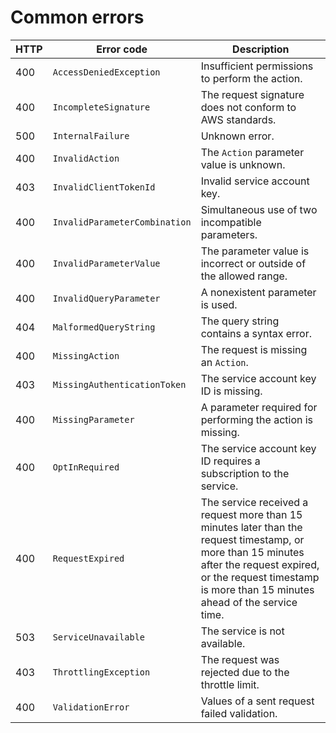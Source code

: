 # Common errors

| HTTP | Error code | Description |
----- | ----- | -----
| 400 | `AccessDeniedException` | Insufficient permissions to perform the action. |
| 400 | `IncompleteSignature` | The request signature does not conform to AWS standards. |
| 500 | `InternalFailure` | Unknown error. |
| 400 | `InvalidAction` | The `Action` parameter value is unknown. |
| 403 | `InvalidClientTokenId` | Invalid service account key. |
| 400 | `InvalidParameterCombination` | Simultaneous use of two incompatible parameters. |
| 400 | `InvalidParameterValue` | The parameter value is incorrect or outside of the allowed range. |
| 400 | `InvalidQueryParameter` | A nonexistent parameter is used. |
| 404 | `MalformedQueryString` | The query string contains a syntax error. |
| 400 | `MissingAction` | The request is missing an `Action`. |
| 403 | `MissingAuthenticationToken` | The service account key ID is missing. |
| 400 | `MissingParameter` | A parameter required for performing the action is missing. |
| 400 | `OptInRequired` | The service account key ID requires a subscription to the service. |
| 400 | `RequestExpired` | The service received a request more than 15 minutes later than the request timestamp, or more than 15 minutes after the request expired, or the request timestamp is more than 15 minutes ahead of the service time. |
| 503 | `ServiceUnavailable` | The service is not available. |
| 403 | `ThrottlingException` | The request was rejected due to the throttle limit. |
| 400 | `ValidationError` | Values of a sent request failed validation. |

